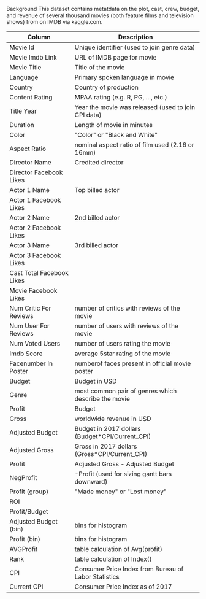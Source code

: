 Background
This dataset contains metatdata on the plot, cast, crew, budget, and revenue of several thousand movies (both feature films and television shows) from on IMDB via kaggle.com.


|Column       |       Description                    |
|-------------|--------------------------------------|
|Movie Id| Unique identifier (used to join genre data)|
|Movie Imdb Link| URL of IMDB page for movie|
|Movie Title| Title of the movie|
|Language| Primary spoken language in movie|
|Country| Country of production|
|Content Rating| MPAA rating (e.g. R, PG, ..., etc.)|
|Title Year| Year the movie was released (used to join CPI data)|
|Duration| Length of movie in minutes|
|Color| "Color" or "Black and White"|
|Aspect Ratio| nominal aspect ratio of film used (2.16 or 16mm)|
|Director Name| Credited director|
|Director Facebook Likes|
|Actor 1 Name| Top billed actor|
|Actor 1 Facebook Likes|
|Actor 2 Name| 2nd billed actor|
|Actor 2 Facebook Likes|
|Actor 3 Name| 3rd billed actor|
|Actor 3 Facebook Likes|
|Cast Total Facebook Likes|
|Movie Facebook Likes|
|Num Critic For Reviews| number of critics with reviews of the movie|
|Num User For Reviews| number of users with reviews of the movie|
|Num Voted Users| number of users rating the movie|
|Imdb Score| average 5star rating of the movie|
|Facenumber In Poster| numberof faces present in official movie poster|
|Budget| Budget in USD|
|Genre| most common pair of genres which describe the movie |
|Profit | Budget|
|Gross| worldwide revenue in USD|
|Adjusted Budget| Budget in 2017 dollars (Budget*CPI/Current_CPI)|
|Adjusted Gross| Gross in 2017 dollars (Gross*CPI/Current_CPI)|
|Profit| Adjusted Gross - Adjusted Budget|
|NegProfit| -Profit (used for sizing gantt bars downward)|
|Profit (group)| "Made money" or "Lost money"|
|ROI| |
|Profit/Budget||
|Adjusted Budget (bin)| bins for histogram|
|Profit (bin)| bins for histogram|
|AVGProfit| table calculation of Avg(profit)|
|Rank| table calculation of Index()|
|CPI| Consumer Price Index from Bureau of Labor Statistics|
|Current CPI| Consumer Price Index as of 2017|
